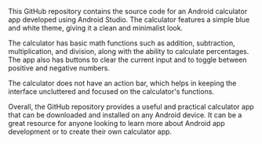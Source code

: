 This GitHub repository contains the source code for an Android calculator app developed using Android Studio. The calculator features a simple blue and white theme, giving it a clean and minimalist look.

The calculator has basic math functions such as addition, subtraction, multiplication, and division, along with the ability to calculate percentages. The app also has buttons to clear the current input and to toggle between positive and negative numbers.

The calculator does not have an action bar, which helps in keeping the interface uncluttered and focused on the calculator's functions.

Overall, the GitHub repository provides a useful and practical calculator app that can be downloaded and installed on any Android device. It can be a great resource for anyone looking to learn more about Android app development or to create their own calculator app.
